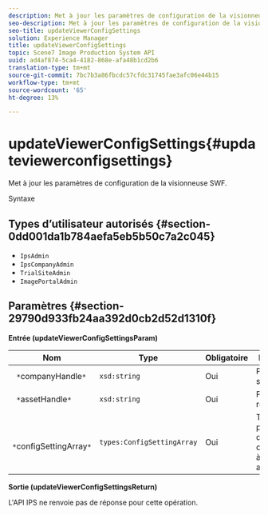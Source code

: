 ```yaml
---
description: Met à jour les paramètres de configuration de la visionneuse SWF.
seo-description: Met à jour les paramètres de configuration de la visionneuse SWF.
seo-title: updateViewerConfigSettings
solution: Experience Manager
title: updateViewerConfigSettings
topic: Scene7 Image Production System API
uuid: ad4af874-5ca4-4182-868e-afa48b1cd2b6
translation-type: tm+mt
source-git-commit: 7bc7b3a86fbcdc57cfdc31745fae3afc06e44b15
workflow-type: tm+mt
source-wordcount: '65'
ht-degree: 13%

---
```



# updateViewerConfigSettings{#updateviewerconfigsettings}

Met à jour les paramètres de configuration de la visionneuse SWF.

Syntaxe

## Types d’utilisateur autorisés {#section-0dd001da1b784aefa5eb5b50c7a2c045}

* `IpsAdmin`
* `IpsCompanyAdmin`
* `TrialSiteAdmin`
* `ImagePortalAdmin`

## Paramètres {#section-29790d933fb24aa392d0cb2d52d1310f}

**Entrée (updateViewerConfigSettingsParam)**

| Nom | Type | Obligatoire | Description |
|---|---|---|---|
| ` *`companyHandle`*` | `xsd:string` | Oui | Pose la société. |
| ` *`assetHandle`*` | `xsd:string` | Oui | Poignée de ressource. |
| ` *`configSettingArray`*` | `types:ConfigSettingArray` | Oui | Tableau des paramètres de configuration à appliquer au lecteur. |

**Sortie (updateViewerConfigSettingsReturn)**

L&#39;API IPS ne renvoie pas de réponse pour cette opération.
